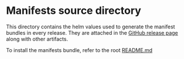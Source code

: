 # Manifests source directory

This directory contains the helm values used to generate the manifest bundles in every release. They are attached in the [GitHub release page](https://github.com/mariadb-operator/mariadb-operator/releases) along with other artifacts.

To install the manifests bundle, refer to the root [README.md](../../README.md)